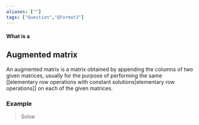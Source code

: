 ```yaml
---
aliases: [""]
tags: ["Question","QFormat3"]
---
```


#### What is a
## Augmented matrix
An augmented matrix is a matrix obtained by appending the columns of two given matrices, usually for the purpose of performing the same [[elementary row operations with constant solutions|elementary row operations]] on each of the given matrices.

### Example
> Solve